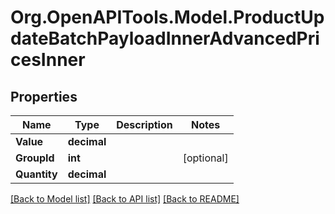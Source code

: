# Org.OpenAPITools.Model.ProductUpdateBatchPayloadInnerAdvancedPricesInner

## Properties

Name | Type | Description | Notes
------------ | ------------- | ------------- | -------------
**Value** | **decimal** |  | 
**GroupId** | **int** |  | [optional] 
**Quantity** | **decimal** |  | 

[[Back to Model list]](../README.md#documentation-for-models) [[Back to API list]](../README.md#documentation-for-api-endpoints) [[Back to README]](../README.md)

